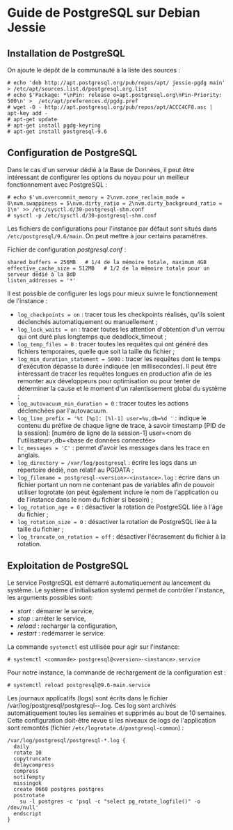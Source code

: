 # Guide de PostgreSQL sur Debian Jessie 

## Installation de PostgreSQL 

On ajoute le dépôt de la communauté à la liste des sources :
```
# echo 'deb http://apt.postgresql.org/pub/repos/apt/ jessie-pgdg main' > /etc/apt/sources.list.d/postgresql.org.list
# echo $'Package: *\nPin: release o=apt.postgresql.org\nPin-Priority: 500\n' >  /etc/apt/preferences.d/pgdg.pref
# wget -O - http://apt.postgresql.org/pub/repos/apt/ACCC4CF8.asc | apt-key add -
# apt-get update
# apt-get install pgdg-keyring
# apt-get install postgresql-9.6
```

## Configuration de PostgreSQL

Dans le cas d'un serveur dédié à la Base de Données, il peut être intéressant de configurer les options du noyau pour un meilleur fonctionnement avec PostgreSQL :
```
# echo $'vm.overcommit_memory = 2\nvm.zone_reclaim_mode = 0\nvm.swappiness = 5\nvm.dirty_ratio = 2\nvm.dirty_background_ratio = 1\n' >> /etc/sysctl.d/30-postgresql-shm.conf
# sysctl -p /etc/sysctl.d/30-postgresql-shm.conf 
```

Les fichiers de configurations pour l'instance par défaut sont situés dans `/etc/postgresql/9.6/main`. On peut mettre à jour certains paramètres.

Fichier de configuration _postgresql.conf_ :
```
shared_buffers = 256MB   # 1/4 de la mémoire totale, maximum 4GB
effective_cache_size = 512MB   # 1/2 de la mémoire totale pour un serveur dédié à la BdD
listen_addresses = '*'
```

Il est possible de configurer les logs pour mieux suivre le fonctionnement de l'instance :
 * `log_checkpoints = on` : tracer tous les checkpoints réalisés, qu'ils soient déclenchés automatiquement ou manuellement ;
 * `log_lock_waits = on` : tracer toutes les attention d'obtention d'un verrou qui ont duré plus longtemps que deadlock_timeout ;
 * `log_temp_files = 0` : tracer toutes les requêtes qui ont généré des fichiers temporaires, quelle que soit la taille du fichier ;
 * `log_min_duration_statement = 5000` : tracer les requêtes dont le temps d'exécution dépasse la durée indiquée (en millisecondes). Il peut être intéressant de tracer les requêtes longues en production afin de les remonter aux développeurs pour optimisation ou pour tenter de déterminer la cause et le moment d'un ralentissement global du système ;
 * `log_autovacuum_min_duration = 0` : tracer toutes les actions déclenchées par l'autovacuum.
 * `log_line_prefix = '%t [%p]: [%l-1] user=%u,db=%d '` : indique le contenu du préfixe de chaque ligne de trace, à savoir timestamp [PID de la session]: [numéro de ligne de la session-1] user=<nom de l'utilisateur>,db=<base de données connectée>
 * `lc_messages = 'C'` : permet d'avoir les messages dans les trace en anglais.
 * `log_directory = /var/log/postgresql` : écrire les logs dans un répertoire dédié, non relatif au PGDATA ;
 * `log_filename = postgresql-<version>-<instance>.log` : écrire dans un fichier portant un nom ne contenant pas de variables afin de pouvoir utiliser logrotate (on peut également inclure le nom de l'application ou de l'instance dans le nom du fichier si besoin) ;
 * `log_rotation_age = 0` : désactiver la rotation de PostgreSQL liée à l'âge du fichier ;
 * `log_rotation_size = 0` : désactiver la rotation de PostgreSQL liée à la taille du fichier ;
 * `log_truncate_on_rotation = off` : désactiver l'écrasement du fichier à la rotation.


## Exploitation de PostgreSQL

Le service PostgreSQL est démarré automatiquement au lancement du système. Le système d’initialisation systemd permet de contrôler l'instance, les arguments possibles sont:
 * _start_ : démarrer le service,
 * _stop_ : arréter le service,
 * _reload_ : recharger la configuration,
 * _restart_ : redémarrer le service.

La commande `systemctl` est utilisée pour agir sur l'instance:
```
# systemctl <commande> postgresql@<version>-<instance>.service
```

Pour notre instance, la commande de rechargement de la configuration est :
```
# systemctl reload postgresql@9.6-main.service
```

Les journaux applicatifs (logs) sont écrits dans le fichier /var/log/postgresql/postgresql-<version>-<instance>.log.
Ces log sont archivés automatiquement toutes les semaines et supprimés au bout de 10 semaines. Cette configuration doit-être revue si les niveaux de logs de l'application sont remontés (fichier `/etc/logrotate.d/postgresql-common`) :
```
/var/log/postgresql/postgresql-*.log {
  daily
  rotate 10
  copytruncate
  delaycompress
  compress
  notifempty
  missingok
  create 0660 postgres postgres
  postrotate
    su -l postgres -c 'psql -c "select pg_rotate_logfile()" -o /dev/null'
  endscript
}
```
